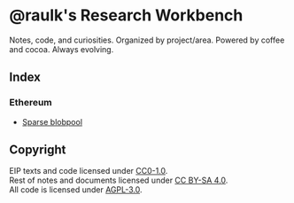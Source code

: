 # @raulk's Research Workbench

Notes, code, and curiosities. Organized by project/area. Powered by coffee and cocoa. Always evolving.

## Index

### Ethereum

- [Sparse blobpool](./eth/notes/eip-sparse-blobpool.md)

## Copyright

EIP texts and code licensed under [CC0-1.0](https://creativecommons.org/publicdomain/zero/1.0/).\
Rest of notes and documents licensed under [CC BY-SA 4.0](https://creativecommons.org/licenses/by-sa/4.0/).\
All code is licensed under [AGPL-3.0](https://www.gnu.org/licenses/agpl-3.0.en.html).
